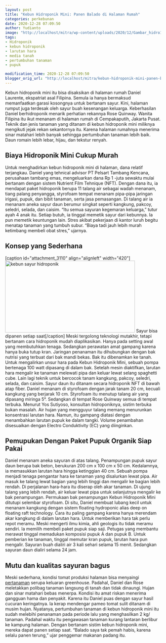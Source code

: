 ```yaml
---
layout: post
title: "Kebun Hidroponik Mini: Panen Balado di Halaman Rumah"
categories: perkebunan
date: 2020-12-28 07:09:50
author: Yudianto
image: "http://localhost/mitra/wp-content/uploads/2020/12/Gambar_hidro1_1024x749.jpg"
tags:
- Hidroponik
- kebun hidroponik
- larutan hara
- media tanah
- pertumbuhan tanaman
- pupuk

modification_time: 2020-12-28 07:09:50
blogger_orig_url: "http://localhost/mitra/kebun-hidroponik-mini-panen-balado-di.html"
---
```


Kebun hidroponik mini itu bisa disaksikan di halaman rumah Daniel Laurente, ekspatriat asal Filipina. Semula ia hanya bermaksud memanfaatkan garasi kosongnya untuk bertanam sayur. Kini, halaman rumput juga terdesak oleh sayur buah kesenangan keluarga.
Keberhasilan Daniel berhidroponik menarik perhatian rekannya Rose Quinway. Wanita Filipina itu ikut menanam di halaman rumah di Cempakaputih, Jakarta Pusat. Teknik dan jenis tanaman yang ditanam di <span class="keyword _ngcontent-gsu-100" aria-hidden="false">kebun hidroponik mini</span> miliknya mengikuti jejak rekan sekantornya itu.
Karena halaman rumahnya menerima sinar matahari lebih banyak sehingga pertumbuhan tanaman lebih baik. Daun romain lebih lebar, hijau, dan tekstur renyah.
<h2 id="Murah">Biaya Hidroponik Mini Cukup Murah</h2>
Untuk menghadirkan <span class="keyword _ngcontent-gsu-100" aria-hidden="false">kebun hidroponik mini</span> di halaman, dana relatif terjangkau. Daniel yang tehnical advisor PT Pelsart Tambang Kencana, perusahaan tambang emas, mengeluarkan dana Rp 1 -juta sewaktu mulai bertanam dengan sistem Nutrient Film Tehnique (NFT).
Dengan dana itu, ia mendapat paket hidroponik berupa 11 talang air sebagai wadah menanam, tiang palang penyangga, styrofoam tempat menanam pipa-pipa jaringan irigasi, pupuk, dan bibit tanaman, serta jasa pemasangan.
Di talang air ia menanam aneka sayur daun berumur singkat seperti kangkung, pakcoy, seledri, selada, dan caisim. “Itu semua sayuran kegemaran keluarga,” tutur ayah 4 anak itu. Setiap butuh, ia tinggal memetik sayur dari kebunnya.
Ia pun memetik keuntungan lain. Stres akibat pekerjaan di kantor luruh begitu menatap tanaman yang tumbuh subur. “Biaya tadi jauh lebih murah ketimbang membeli obat stres,” ujarnya.
<h2 id="Sederhana">Konsep yang Sederhana</h2>
[caption id="attachment_3110" align="alignleft" width="420"]<a href="http://127.0.0.1/mitra/wp-content/uploads/2020/12/Gambar_hidrro2_1024x566.jpg"><img class="wp-image-3110" src="http://127.0.0.1/mitra/wp-content/uploads/2020/12/Gambar_hidrro2_1024x566.jpg" alt="kebun sayur hidroponik" width="420" height="232" /></a> Sayur bisa dipanen setiap saat[/caption]
Meski tergolong teknologi mutakhir, tetapi bertanam cara hidroponik mudah diaplikasikan. Hanya pada setting awal yang membutuhkan tenaga. Sedangkan perawatan amat gampang karena hanya buka tutup kran.
Jaringan penanaman itu dihubungkan dengan bak nutrisi yang terbuat dari bak mandi bekas. Bak itu dibenamkan ke tanah.
Untuk mengalirkan unsur hara pada Kebun Hidroponik Mini, sebuah pompa bertenaga 100 watt dipasang di dalam bak. Setelah mesin diaktifkan, larutan hara mengalir ke tanaman melewati pipa dan keluar lewat selang spaghetti cube.
Lain lagi teknik untuk bercocok tanam kangkung, pakcoy, seledri, selada, dan caisim. Sayur daun itu ditanam secara hidroponik NFT di bawah atap fiber.
Daniel menanam di styrofoam dengan jarak tanam 20 cm, kecuali kangkung yang berjarak 10 cm. Styrofoam itu menutup talang air yang dipasang miringa 5°. Sedangkan di tempat Rose Quinway semua di tempat terbuka.
Menurut Yos Sutiyoso, konsultan hidroponiknya, sistim terbuka bukan masalah. Air hujan yang mengguyur talang memang menurunkan konsentrasi larutan hara. Namun, itu gampang diatasi dengan menambahkan larutan pupuk ke dalam tangki. Volume penambahan disesuaikan dengan Electro Conduktivity (EC) yang diinginkan.
<h2 id="Paket">Pemupukan Dengan Paket Pupuk Organik Siap Pakai</h2>
Daniel menanam aneka sayuran di atas talang. Penampungan pupuk sayur daun berupa bak beton, berukuran 200 cm x 100 cm x 50 cm. Kedalamnya, ia memasukkan larutan hara hingga ketinggian 40 cm.
Sebuah pompa menjadi tenaga pengantar hara ke tanaman yang disalurkan lewat pipa. Air masuk ke talang lewat bagian yang lebih tinggi dan mengalir ke bagian lebih rendah. Di perjalanan hara-hara itu diserap oleh akar tanaman. Di ujung talang yang lebih rendah, air keluar lewat pipa untuk selanjutnya mengalir ke bak penampungan.
Permukaan bak penampungan Kebun Hidroponik Mini ditutupi selembar styrofoam. Di situ, Daniel membuat lubang kecil untuk menanam kangkung dengan sistem floating hydroponic alias deep on floating raft technology. Cara itu paling gampang karena hanya merendam akar kangkung di dalam larutan hara.
Untuk memberikan hara tak perlu repot meramu. Meski mengerti ilmu kimia, ahli geologis itu tidak meramu sendiri. Ia memilih membeli paket pupuk siap saji. Petugas yang membantu merawat tinggal memadukan komposisi pupuk A dan pupuk B.
Untuk pemberian ke tanaman, tinggal memutar kran pupuk, larutan hara pun mengalir. Sayuran buah dialiri air 3 kali sehari selama 15 menit. Sedangkan sayuran daun dialiri selama 24 jam.
<h2 id="kualitas">Mutu dan kualitas sayuran bagus</h2>
Meski sederhana, kondisi tomat produksi halaman bisa menyaingi <a class="wpil_keyword_link " title="pertanaman" href="http://127.0.0.1/mitra/pertanian" data-wpil-keyword-link="linked">pertanaman</a> serupa keluaran greenhouse. Padahal, Daniel dan Rose meletakkan polibag tanaman langsung di tanah dan tidak dinaungi. Hujan dan sinar matahari bebas menerpa. Kondisi itu amat riskan menerima gangguan hama dan penyakit.
Karena itu Daniel puas dengan sayur hasil cucuran keringatnya. Ia kerap mendengar pameo tomat sulit ditanam di musim hujan. Nyatanya, pertumbuhan tanaman di <span class="keyword _ngcontent-gsu-100" aria-hidden="false">kebun hidroponik mini</span> itu sudah melebihi penanaman pada periode lalu yang menghasilkan 2 kg/ tanaman. Padahal waktu itu pengawasan tanaman kurang lantaran berlibur ke kampung halaman.
Dengan bertanam sistim <span class="keyword _ngcontent-gsu-100" aria-hidden="false">kebun hidroponik mini</span>, mereka dapat panen setiap saat. “Balado saya tak pemah habis, karena selalu panen terung,” ujar penggemar makanan padang itu.
